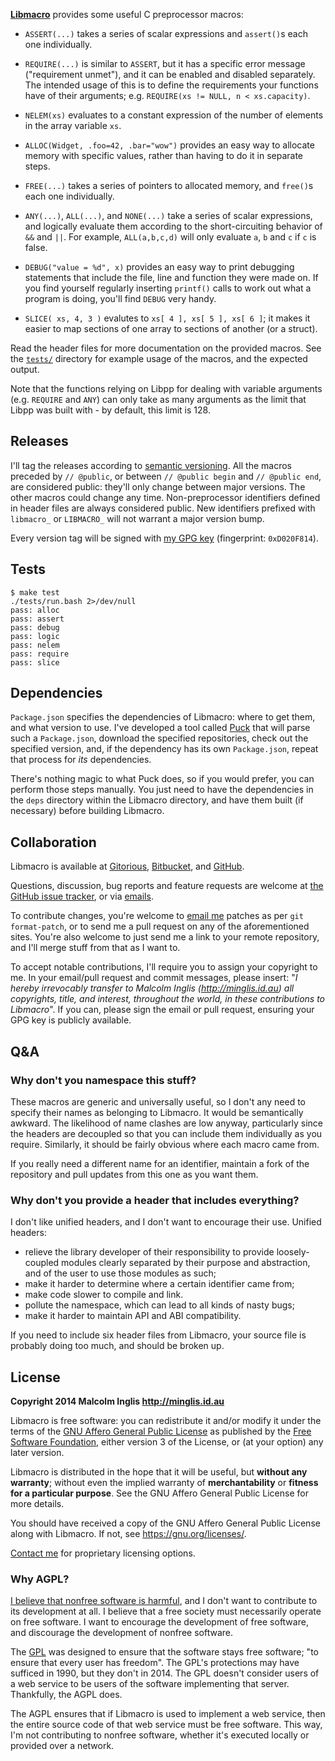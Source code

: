 
**[Libmacro](https://github.com/mcinglis/libmacro)** provides some useful C preprocessor macros:

- `ASSERT(...)` takes a series of scalar expressions and `assert()`s each one individually.

- `REQUIRE(...)` is similar to `ASSERT`, but it has a specific error message ("requirement unmet"), and it can be enabled and disabled separately. The intended usage of this is to define the requirements your functions have of their arguments; e.g. `REQUIRE(xs != NULL, n < xs.capacity)`.

- `NELEM(xs)` evaluates to a constant expression of the number of elements in the array variable `xs`.

- `ALLOC(Widget, .foo=42, .bar="wow")` provides an easy way to allocate memory with specific values, rather than having to do it in separate steps.

- `FREE(...)` takes a series of pointers to allocated memory, and `free()`s each one individually.

- `ANY(...)`, `ALL(...)`, and `NONE(...)` take a series of scalar expressions, and logically evaluate them according to the short-circuiting behavior of `&&` and `||`. For example, `ALL(a,b,c,d)` will only evaluate `a`, `b` and `c` if `c` is false.

- `DEBUG("value = %d", x)` provides an easy way to print debugging statements that include the file, line and function they were made on. If you find yourself regularly inserting `printf()` calls to work out what a program is doing, you'll find `DEBUG` very handy.

- `SLICE( xs, 4, 3 )` evalutes to `xs[ 4 ], xs[ 5 ], xs[ 6 ]`; it makes it easier to map sections of one array to sections of another (or a struct).

Read the header files for more documentation on the provided macros. See the [`tests/`](tests/) directory for example usage of the macros, and the expected output.

Note that the functions relying on Libpp for dealing with variable arguments (e.g. `REQUIRE` and `ANY`) can only take as many arguments as the limit that Libpp was built with - by default, this limit is 128.


## Releases

I'll tag the releases according to [semantic versioning](http://semver.org/spec/v2.0.0.html). All the macros preceded by `// @public`, or between `// @public begin` and `// @public end`, are considered public: they'll only change between major versions. The other macros could change any time. Non-preprocessor identifiers defined in header files are always considered public. New identifiers prefixed with `libmacro_` or `LIBMACRO_` will not warrant a major version bump.

Every version tag will be signed with [my GPG key](http://pool.sks-keyservers.net/pks/lookup?op=vindex&search=0xD020F814) (fingerprint: `0xD020F814`).


## Tests

```
$ make test
./tests/run.bash 2>/dev/null
pass: alloc
pass: assert
pass: debug
pass: logic
pass: nelem
pass: require
pass: slice
```


## Dependencies

`Package.json` specifies the dependencies of Libmacro: where to get them, and what version to use. I've developed a tool called [Puck](https://gitorious.org/mcinglis/puck) that will parse such a `Package.json`, download the specified repositories, check out the specified version, and, if the dependency has its own `Package.json`, repeat that process for *its* dependencies.

There's nothing magic to what Puck does, so if you would prefer, you can perform those steps manually. You just need to have the dependencies in the `deps` directory within the Libmacro directory, and have them built (if necessary) before building Libmacro.


## Collaboration

Libmacro is available at [Gitorious](https://gitorious.org/mcinglis/libmacro), [Bitbucket](https://bitbucket.org/mcinglis/libmacro), and [GitHub](https://github.com/mcinglis/libmacro).

Questions, discussion, bug reports and feature requests are welcome at [the GitHub issue tracker](https://github.com/mcinglis/libmacro/issues), or via [emails](mailto:me@minglis.id.au).

To contribute changes, you're welcome to [email me](mailto:me@minglis.id.au) patches as per `git format-patch`, or to send me a pull request on any of the aforementioned sites. You're also welcome to just send me a link to your remote repository, and I'll merge stuff from that as I want to.

To accept notable contributions, I'll require you to assign your copyright to me. In your email/pull request and commit messages, please insert: "*I hereby irrevocably transfer to Malcolm Inglis (http://minglis.id.au) all copyrights, title, and interest, throughout the world, in these contributions to Libmacro*". If you can, please sign the email or pull request, ensuring your GPG key is publicly available.


## Q&A

### Why don't you namespace this stuff?

These macros are generic and universally useful, so I don't any need to specify their names as belonging to Libmacro. It would be semantically awkward. The likelihood of name clashes are low anyway, particularly since the headers are decoupled so that you can include them individually as you require. Similarly, it should be fairly obvious where each macro came from.

If you really need a different name for an identifier, maintain a fork of the repository and pull updates from this one as you want them.

### Why don't you provide a header that includes everything?

I don't like unified headers, and I don't want to encourage their use. Unified headers:

- relieve the library developer of their responsibility to provide loosely-coupled modules clearly separated by their purpose and abstraction, and of the user to use those modules as such;
- make it harder to determine where a certain identifier came from;
- make code slower to compile and link.
- pollute the namespace, which can lead to all kinds of nasty bugs;
- make it harder to maintain API and ABI compatibility.

If you need to include six header files from Libmacro, your source file is probably doing too much, and should be broken up.


## License

**Copyright 2014 Malcolm Inglis <http://minglis.id.au>**

Libmacro is free software: you can redistribute it and/or modify it under the terms of the [GNU Affero General Public License](https://gnu.org/licenses/agpl.html) as published by the [Free Software Foundation](https://fsf.org), either version 3 of the License, or (at your option) any later version.

Libmacro is distributed in the hope that it will be useful, but **without any warranty**; without even the implied warranty of **merchantability** or **fitness for a particular purpose**. See the GNU Affero General Public License for more details.

You should have received a copy of the GNU Affero General Public License along with Libmacro. If not, see <https://gnu.org/licenses/>.

[Contact me](mailto:me@minglis.id.au) for proprietary licensing options.

### Why AGPL?

[I believe that nonfree software is harmful](http://minglis.id.au/blog/2014/04/09/free-software-free-society.html), and I don't want to contribute to its development at all. I believe that a free society must necessarily operate on free software. I want to encourage the development of free software, and discourage the development of nonfree software.

The [GPL](https://gnu.org/licenses/gpl.html) was designed to ensure that the software stays free software; "to ensure that every user has freedom". The GPL's protections may have sufficed in 1990, but they don't in 2014. The GPL doesn't consider users of a web service to be users of the software implementing that server. Thankfully, the AGPL does.

The AGPL ensures that if Libmacro is used to implement a web service, then the entire source code of that web service must be free software. This way, I'm not contributing to nonfree software, whether it's executed locally or provided over a network.

